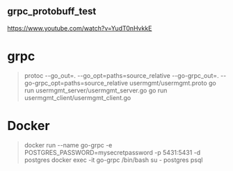 ## grpc_protobuff_test

https://www.youtube.com/watch?v=YudT0nHvkkE

# grpc
> protoc --go_out=. --go_opt=paths=source_relative --go-grpc_out=. --go-grpc_opt=paths=source_relative usermgmt/usermgmt.proto
> go run usermgmt_server/usermgmt_server.go
> go run usermgmt_client/usermgmt_client.go

# Docker
> docker run --name go-grpc -e POSTGRES_PASSWORD=mysecretpassword -p 5431:5431 -d postgres
> docker exec -it go-grpc /bin/bash
> su - postgres
> psql
